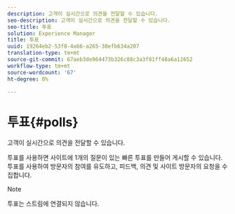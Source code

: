 ```yaml
---
description: 고객이 실시간으로 의견을 전달할 수 있습니다.
seo-description: 고객이 실시간으로 의견을 전달할 수 있습니다.
seo-title: 투표
solution: Experience Manager
title: 투표
uuid: 19264eb2-53f8-4a66-a265-38efb634a207
translation-type: tm+mt
source-git-commit: 67aeb3de964473b326c88c3a3f81ff48a6a12652
workflow-type: tm+mt
source-wordcount: '67'
ht-degree: 0%

---
```



# 투표{#polls}

고객이 실시간으로 의견을 전달할 수 있습니다.

투표를 사용하면 사이트에 1개의 질문이 있는 빠른 투표를 만들어 게시할 수 있습니다. 투표를 사용하여 방문자의 참여를 유도하고, 피드백, 의견 및 사이트 방문자의 요청을 수집합니다.

>[!NOTE]
>
>투표는 스트림에 연결되지 않습니다.

